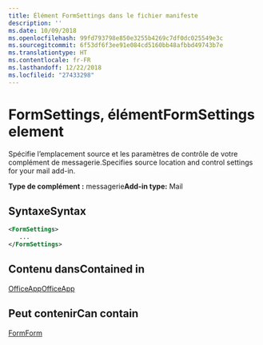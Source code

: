 ```yaml
---
title: Élément FormSettings dans le fichier manifeste
description: ''
ms.date: 10/09/2018
ms.openlocfilehash: 99fd793798e850e3255b4269c7df0dc025549e3c
ms.sourcegitcommit: 6f53df6f3ee91e084cd5160bb48afbbd49743b7e
ms.translationtype: HT
ms.contentlocale: fr-FR
ms.lasthandoff: 12/22/2018
ms.locfileid: "27433298"
---
```

# <a name="formsettings-element"></a><span data-ttu-id="afa0f-102">FormSettings, élément</span><span class="sxs-lookup"><span data-stu-id="afa0f-102">FormSettings element</span></span>

<span data-ttu-id="afa0f-103">Spécifie l’emplacement source et les paramètres de contrôle de votre complément de messagerie.</span><span class="sxs-lookup"><span data-stu-id="afa0f-103">Specifies source location and control settings for your mail add-in.</span></span>

<span data-ttu-id="afa0f-104">**Type de complément :** messagerie</span><span class="sxs-lookup"><span data-stu-id="afa0f-104">**Add-in type:** Mail</span></span>

## <a name="syntax"></a><span data-ttu-id="afa0f-105">Syntaxe</span><span class="sxs-lookup"><span data-stu-id="afa0f-105">Syntax</span></span>

```XML
<FormSettings>
   ...
</FormSettings>
```

## <a name="contained-in"></a><span data-ttu-id="afa0f-106">Contenu dans</span><span class="sxs-lookup"><span data-stu-id="afa0f-106">Contained in</span></span>

[<span data-ttu-id="afa0f-107">OfficeApp</span><span class="sxs-lookup"><span data-stu-id="afa0f-107">OfficeApp</span></span>](officeapp.md)

## <a name="can-contain"></a><span data-ttu-id="afa0f-108">Peut contenir</span><span class="sxs-lookup"><span data-stu-id="afa0f-108">Can contain</span></span>

[<span data-ttu-id="afa0f-109">Form</span><span class="sxs-lookup"><span data-stu-id="afa0f-109">Form</span></span>](form.md)

